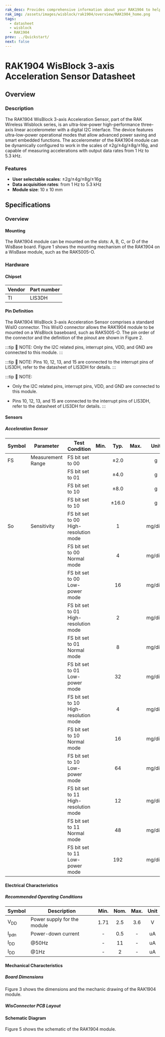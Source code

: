 ```yaml
---
rak_desc: Provides comprehensive information about your RAK1904 to help you use it. This information includes technical specifications, characteristics, and requirements, and it also discusses the device components.
rak_img: /assets/images/wisblock/rak1904/overview/RAK1904_home.png
tags:
  - datasheet
  - wisblock
  - RAK1904
prev: ../Quickstart/
next: false
---
```


# RAK1904 WisBlock 3-axis Acceleration Sensor Datasheet

## Overview

### Description

The RAK1904 WisBlock 3-axis Acceleration Sensor, part of the RAK Wireless Wisblock series, is an ultra-low-power high-performance three-axis linear accelerometer with a digital I2C interface. The device features ultra-low-power operational modes that allow advanced power saving and smart embedded functions.
The accelerometer of the RAK1904 module can be dynamically configured to work in the scales of ±2g/±4g/±8g/±16g, and capable of measuring accelerations with output data rates from 1&nbsp;Hz to 5.3&nbsp;kHz.

### Features 
* **User selectable scales**: ±2g/±4g/±8g/±16g
* **Data acquisition rates**: from 1&nbsp;Hz to 5.3&nbsp;kHz 
* **Module size**: 10 x 10&nbsp;mm

## Specifications

### Overview
<!-- Insert Picture of Sensor with its dimensions -->

#### Mounting

The RAK1904 module can be mounted on the slots: A, B, C, or D of the WisBase board. Figure 1 shows the mounting mechanism of the RAK1904 on a WisBase module, such as the RAK5005-O.

<rk-img
  src="/assets/images/wisblock/rak1904/datasheet/RAK19xx_mounting.png"
  width="50%"
  caption="RAK1904 WisBlock Sensor Mounting"
/>

### Hardware
#### Chipset
| Vendor | Part number |
| ------ | ----------- |
| TI     | LIS3DH |

#### Pin Definition
The RAK1904 WisBlock 3-axis Acceleration Sensor comprises a standard WisIO connector. This WisIO connector allows the RAK1904 module to be mounted on a WisBlock baseboard, such as RAK5005-O. The pin order of the connector  and the definition of the pinout are shown in Figure 2. 

:::tip 📝 NOTE:
Only the I2C related pins, interrupt pins, VDD, and GND are connected to this module.
:::


<rk-img
  src="/assets/images/wisblock/rak1904/datasheet/RAK1904_pin.png"
  width="60%"
  caption="RAK1904 WisBlock Sensor Pinout Diagram"
/>

:::tip 📝 NOTE:
Pins 10, 12, 13, and 15 are connected to the interrupt pins of LIS3DH, refer to the datasheet of LIS3DH for details.
:::

:::tip 📝 NOTE:
- Only the I2C related pins, interrupt pins, VDD, and GND are connected to this module.

- Pins 10, 12, 13, and 15 are connected to the interrupt pins of LIS3DH, refer to the datasheet of LIS3DH for details.
:::

#### Sensors
##### Acceleration Sensor 
| Symbol | Parameter         | Test Condition                                | Min. | Typ.  | Max. |   Unit   |
| ------ | ----------------- | --------------------------------------------- | :--: | :---: | :--: | :------: |
| FS     | Measurement Range | FS bit set to 00                              |      | ±2.0  |      |    g     |
|        |                   | FS bit set to 01                              |      | ±4.0  |      |    g     |
|        |                   | FS bit set to 10                              |      | ±8.0  |      |    g     |
|        |                   | FS bit set to 10                              |      | ±16.0 |      |    g     |
| So     | Sensitivity       | FS bit set to 00  <br /> High-resolution mode |      |   1   |      | mg/digit |
|        |                   | FS bit set to 00  <br /> Normal mode          |      |   4   |      | mg/digit |
|        |                   | FS bit set to 00  <br /> Low-power mode       |      |  16   |      | mg/digit |
|        |                   | FS bit set to 01  <br /> High-resolution mode |      |   2   |      | mg/digit |
|        |                   | FS bit set to 01  <br /> Normal mode          |      |   8   |      | mg/digit |
|        |                   | FS bit set to 01  <br /> Low-power mode       |      |  32   |      | mg/digit |
|        |                   | FS bit set to 10  <br /> High-resolution mode |      |   4   |      | mg/digit |
|        |                   | FS bit set to 10  <br /> Normal mode          |      |  16   |      | mg/digit |
|        |                   | FS bit set to 10  <br /> Low-power mode       |      |  64   |      | mg/digit |
|        |                   | FS bit set to 11  <br /> High-resolution mode |      |  12   |      | mg/digit |
|        |                   | FS bit set to 11  <br /> Normal mode          |      |  48   |      | mg/digit |
|        |                   | FS bit set to 11  <br /> Low-power mode       |      |  192  |      | mg/digit |

#### Electrical Characteristics

##### Recommended Operating Conditions

| Symbol          | Description                 | Min. | Nom. | Max. | Unit |
| --------------- | --------------------------- | :--: | :--: | :--: | :--: |
| V<sub>DD</sub>  | Power supply for the module | 1.71 | 2.5  | 3.6  |  V   |
| I<sub>pdn</sub> | Power-down current          |  -   | 0.5  |  -   |  uA  |
| I<sub>DD </sub> | @50Hz                       |  -   |  11  |  -   |  uA  |
| I<sub>DD </sub> | @1Hz                        |  -   |  2   |  -   |  uA  |

#### Mechanical Characteristics

##### Board Dimensions

Figure 3 shows the dimensions and the mechanic drawing of the RAK1904 module.

<rk-img
  src="/assets/images/wisblock/rak1904/datasheet/RAK19xx_mechanic_drawing.png"
  width="60%"
  caption="RAK1904 WisBlock Sensor Mechanic Drawing"
/>

##### WisConnector PCB Layout

<rk-img
  src="/assets/images/wisblock/rak1904/datasheet/MxxS1003K6M.png"
  width="100%"
  caption="WisConnector PCB footprint and recommendations"
/>

#### Schematic Diagram

Figure 5 shows the schematic of the RAK1904 module.

<rk-img
  src="/assets/images/wisblock/rak1904/datasheet/rak1904-schematics.png"
  width="100%"
  caption="RAK1904 WisBlock Sensor schematics"
/>
